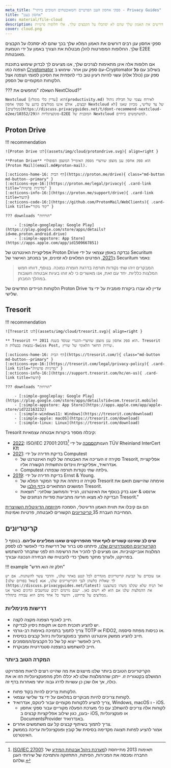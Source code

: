 ```yaml
---
meta_title: "ספקי אחסון הענן הפרטיים והמאובטחים הטובים ביותר - Privacy Guides"
title: "אחסון בענן"
icon: material/file-cloud
description: ספקי אחסון בענן רבים דורשים את האמון שלך שהם לא יסתכלו על הקבצים שלך. אלו חלופות פרטיות!
cover: cloud.png
---
```


ספקי אחסון ענן רבים דורשים את האמון המלא שלך בכך שהם לא יסתכלו על הקבצים שלך. החלופות המפורטות להלן מבטלות את הצורך באמון על ידי הטמעת E2EE מאובטחת.

אם חלופות אלה אינן מתאימות לצרכים שלך, אנו מציעים לך לבדוק שימוש בתוכנת הצפנה כמו [Cryptomator](encryption.md#cryptomator-cloud) עם ספק ענן אחר. שימוש ב-Cryptomator בשילוב עם **כל** ספק ענן (כולל אלה) עשוי להיות רעיון טוב כדי להפחית את הסיכון לפגמי הצפנה אצל הלקוחות המקומיים של הספק.

??? השאלה "מחפשים את NextCloud?"

    Nextcloud הוא [עדיין כלי מומלץ](productivity.md) לאירוח עצמי של חבילת ניהול קבצים, אולם איננו ממליצים כרגע על ספקי אחסון Nextcloud של צד שלישי, מכיוון שאנו [לא ממליצים](https://discuss.privacyguides.net/t/dont-recommend-nextcloud-e2ee/10352/29)פונקציונליות ה-E2EE המובנית של Nextcloud למשתמשים ביתיים.

## Proton Drive

!!! recommendation

    ![Proton Drive לוגו](assets/img/cloud/protondrive.svg){ align=right }
    
    **Proton Drive** הוא ספק אחסון ענן מוצפן שוויצרי מספק האימייל המוצפן הפופולרי [Proton Mail](email.md#proton-mail).
    
    [:octicons-home-16: דף הבית](https://proton.me/drive){ class="md-button md-button--primary" }
    [:octicons-eye-16:](https://proton.me/legal/privacy){ .card-link title="מדיניות פרטיות" }
    [:octicons-info-16:](https://proton.me/support/drive){ .card-link title=תיעוד}
    [:octicons-code-16:](https://github.com/ProtonMail/WebClients){ .card-link title="קוד מקור" }
    
    ??? downloads "הורדות"
    
        - [:simple-googleplay: Google Play](https://play.google.com/store/apps/details?id=me.proton.android.drive)
        - [:simple-appstore: App Store](https://apps.apple.com/app/id1509667851)

אפליקציית האינטרנט של Proton Drive נבדקה באופן עצמאי על ידי Securitum ב[2021](https://proton.me/blog/security-audit-all-proton-apps), הפרטים המלאים לא זמינים, אך במכתב האישור של Securitum נאמר:

> המבקרים זיהו שתי נקודות תורפה בדרגת חומרה נמוכה. בנוסף, דווחו חמש המלצות כלליות. יחד עם זאת, אנו מאשרים כי לא זוהו בעיות אבטחה חשובות במהלך המבחן.

הלקוחות הניידים החדשים של Proton Drive עדיין לא עברו ביקורת פומבית על ידי צד שלישי.

## Tresorit

!!! recommendation

    ![Tresorit לוגו](assets/img/cloud/tresorit.svg){ align=right }
    
    ** Tresorit ** הוא ספק אחסון ענן מוצפן שוויצרי-הונגרי שנוסד בשנת 2011. Tresorit נמצאת בבעלות ה-Swiss Post, שירות הדואר הלאומי של שוויץ.
    
    [:octicons-home-16: דף הבית](https://tresorit.com/){ class="md-button md-button--primary" }
    [:octicons-eye-16:](https://tresorit.com/legal/privacy-policy){ .card-link title="מדיניות פרטיות" }
    [:octicons-info-16:](https://support.tresorit.com/hc/en-us){ .card-link title=תיעוד}
    
    ??? downloads "הורדות"
    
        - [:simple-googleplay: Google Play](https://play.google.com/store/apps/details?id=com.tresorit.mobile)
        - [:simple-appstore: App Store](https://apps.apple.com/app/apple-store/id722163232)
        - [:simple-windows11: Windows](https://tresorit.com/download)
        - [:simple-apple: macOS](https://tresorit.com/download)
        - [:simple-linux: Linux](https://tresorit.com/download)

Tresorit קיבלה מספר ביקורות אבטחה עצמאיות:

- [2022](https://tresorit.com/blog/tresorit-receives-iso-27001-certification/): ISO/IEC 27001:2013[^1] הענות[הסמכה](https://www.certipedia.com/quality_marks/9108644476) על ידי TÜV Rheinland InterCert Kft
- [2021](https://tresorit.com/blog/fresh-penetration-testing-confirms-tresorit-security/): בדיקת חדירה על ידי Computest
    - סקירה זו העריכה את האבטחה של לקוח האינטרנט של Tresorit, אפליקציית אנדרואיד, אפליקציית ווינדוס והתשתית הקשורה אליו.
    - Computest גילתה שתי נקודות תורפה שנפתרו.
- [2019](https://tresorit.com/blog/ernst-young-review-verifies-tresorits-security-architecture/): בדיקת חדירה על ידי Ernst & Young.
    - סקירה זו ניתחה את קוד המקור המלא של Tresorit ואימתה שהיישום תואם את המושגים המתוארים ב[דף הלבן](https://prodfrontendcdn.azureedge.net/202208011608/tresorit-encryption-whitepaper.pdf) של Tresorit.
    - ארנסט & יאנג בדק בנוסף את האינטרנט, הנייד והמחשב שולחני: "תוצאות הבדיקה לא מצאו חריגה מתביעות סודיות הנתונים של Tresorit."

הם גם קיבלו את תווית האמון הדיגיטלי, הסמכה מ[היוזמה הדיגיטלית השוויצרית](https://www.swiss-digital-initiative.org/digital-trust-label/) המחייבת העברת 35[ קריטריונים](https://digitaltrust-label.swiss/criteria/) הקשורים לאבטחה, פרטיות ואמינות.

## קריטריונים

**שים לב שאיננו קשורים לאף אחד מהפרויקטים שאנו ממליצים עליהם.** בנוסף ל [הקריטריונים הסטנדרטיים שלנו](about/criteria.md), פיתחנו סט ברור של דרישות כדי לאפשר לנו לספק המלצות אובייקטיביות. אנו מציעים לך להכיר את הרשימה הזו לפני שתבחר להשתמש בפרויקט, ולערוך מחקר משלך כדי להבטיח שזו הבחירה הנכונה עבורך.

!!! example "חלק זה הוא חדש"

    אנו עובדים על קביעת קריטריונים מוגדרים לכל קטע באתר שלנו, והדבר עשוי להשתנות. אם יש לך שאלות כלשהן לגבי הקריטריונים שלנו, אנא [שאל בפורום שלנו](https://discuss.privacyguides.net/latest) ואל תניח שלא שקלנו משהו כשהצענו את ההמלצות שלנו אם הוא לא רשום כאן. ישנם גורמים רבים שנחשבים ונדונים כאשר אנו ממליצים על פרויקט, ותיעוד כל אחד מהם הוא עבודה בתהליך.

### דרישות מינימליות

- חייב לאכוף הצפנה מקצה לקצה.
- יש להציע תוכנית חינם או תקופת ניסיון לבדיקה.
- צריך לתמוך בתמיכה באימות רב-גורמי TOTP או FIDO2, או כניסות מפתח סיסמה.
- חייב להציע ממשק אינטרנט התומך בפונקציונליות ניהול קבצים בסיסית.
- חייב לאפשר ייצוא קל של כל הקבצים/המסמכים.
- חייב להשתמש בהצפנה סטנדרטית ומבוקרת.

### המקרה הטוב ביותר

הקריטריונים הטובים ביותר שלנו מייצגים את מה שהיינו רוצים לראות מהפרויקט המושלם בקטגוריה זו. ייתכן שההמלצות שלנו לא יכללו חלק מהפונקציונליות הזו או את כולה, אך אלו שכן כן עשויות לדרג גבוה יותר מאחרות בדף זה.

- הלקוחות צריכים להיות בקוד פתוח.
- לקוחות צריכים להיות מבוקרים במלואם על ידי צד שלישי עצמאי.
- צריך להציע ללקוחות מקומיים עבור לינוקס, אנדרואיד, Windows, macOS ו - iOS.
    - לקוחות אלה צריכים להשתלב עם כלי מערכת הפעלה מקוריים עבור ספקי אחסון בענן, כגון שילוב אפליקציות קבצים ב- iOS, או פונקציונליות DocumentsProvider באנדרואיד.
- צריך לתמוך בשיתוף קבצים קל עם משתמשים אחרים.
- אמור להציע לפחות תצוגה מקדימה בסיסית של קובץ ופונקציונליות עריכה בממשק האינטרנט.

[^1]: [ISO/IEC 27001](https://en.wikipedia.org/wiki/ISO/IEC_27001): תאימות 2013 מתייחסת ל[מערכת ניהול אבטחת המידע](https://en.wikipedia.org/wiki/Information_security_management) של החברה ומכסה את המכירות, הפיתוח, התחזוקה והתמיכה של שירותי הענן שלהם.
